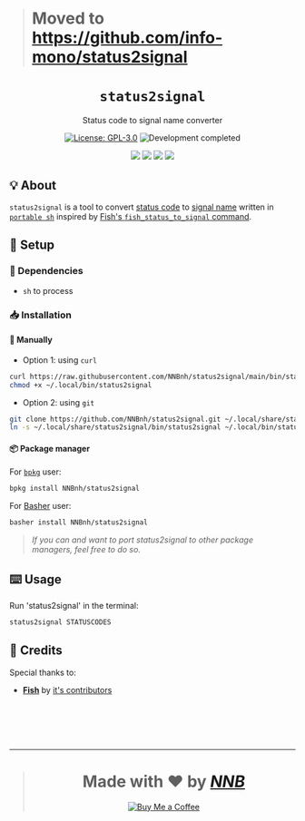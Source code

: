 > # Moved to https://github.com/info-mono/status2signal

<h1 align="center"><code>status2signal</code></h1>
<p align="center">Status code to signal name converter</p>
<p align="center"><a href="https://github.com/NNBnh/status2signal/blob/main/LICENSE"><img src="https://img.shields.io/github/license/NNBnh/status2signal?labelColor=073551&color=4EAA25&style=for-the-badge" alt="License: GPL-3.0"></a> <img src="https://img.shields.io/badge/development-completed-%234EAA25.svg?labelColor=073551&style=for-the-badge&logoColor=FFFFFF" alt="Development completed"></p>
<p align="center"><a href="https://github.com/NNBnh/status2signal/watchers"><img src="https://img.shields.io/github/watchers/NNBnh/status2signal?labelColor=073551&color=4EAA25&style=flat-square"></a> <a href="https://github.com/NNBnh/status2signal/stargazers"><img src="https://img.shields.io/github/stars/NNBnh/status2signal?labelColor=073551&color=4EAA25&style=flat-square"></a> <a href="https://github.com/NNBnh/status2signal/network/members"><img src="https://img.shields.io/github/forks/NNBnh/status2signal?labelColor=073551&color=4EAA25&style=flat-square"></a> <a href="https://github.com/NNBnh/status2signal/issues"><img src="https://img.shields.io/github/issues/NNBnh/status2signal?labelColor=073551&color=4EAA25&style=flat-square"></a></p>

## 💡 About
`status2signal` is a tool to convert [status code](https://bash.cyberciti.biz/wiki/index.php?title=The_exit_status_of_a_command#Exit_Status) to [signal name](https://en.wikipedia.org/wiki/Signal_(IPC)#POSIX_signals) written in [`portable sh`](https://github.com/dylanaraps/pure-sh-bible) inspired by [Fish's `fish_status_to_signal` command](https://fishshell.com/docs/current/cmds/fish_status_to_signal.html).

## 🚀 Setup
### 🧾 Dependencies
- `sh` to process

### 📥 Installation
#### 🔧 Manually
- Option 1: using `curl`

```sh
curl https://raw.githubusercontent.com/NNBnh/status2signal/main/bin/status2signal > ~/.local/bin/status2signal
chmod +x ~/.local/bin/status2signal
```

- Option 2: using `git`

```sh
git clone https://github.com/NNBnh/status2signal.git ~/.local/share/status2signal
ln -s ~/.local/share/status2signal/bin/status2signal ~/.local/bin/status2signal
```

#### 📦 Package manager
For [`bpkg`](https://github.com/bpkg/bpkg) user:

```sh
bpkg install NNBnh/status2signal
```

For [Basher](https://github.com/bpkg/bpkg) user:

```sh
basher install NNBnh/status2signal
```

> *If you can and want to port status2signal to other package managers, feel free to do so.*

## ⌨️ Usage
Run 'status2signal' in the terminal:

```sh
status2signal STATUSCODES
```

## 💌 Credits
Special thanks to:
- [**Fish**](https://fishshell.com/docs/current/cmds/fish_status_to_signal.html) by [it's contributors](https://github.com/fish-shell/fish-shell/graphs/contributors)

<br><br><br><br>

---

> <h1 align="center">Made with ❤️ by <a href="https://github.com/NNBnh"><i>NNB</i></a></h1>
>
> <p align="center"><a href="https://www.buymeacoffee.com/nnbnh"><img src="https://img.shields.io/badge/buy_me_a_coffee%20-%23F7CA88.svg?logo=buy-me-a-coffee&logoColor=333333&style=for-the-badge" alt="Buy Me a Coffee"></p>
